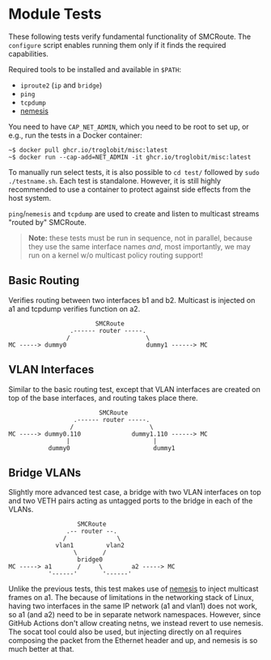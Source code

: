 Module Tests
============

These following tests verify fundamental functionality of SMCRoute.  The
`configure` script enables running them only if it finds the required
capabilities.

Required tools to be installed and available in `$PATH`:

  - `iproute2` (`ip` and `bridge`)
  - `ping`
  - `tcpdump`
  - [nemesis][]

You need to have `CAP_NET_ADMIN`, which you need to be root to set up,
or e.g., run the tests in a Docker container:

    ~$ docker pull ghcr.io/troglobit/misc:latest
	~$ docker run --cap-add=NET_ADMIN -it ghcr.io/troglobit/misc:latest

To manually run select tests, it is also possible to `cd test/` followed
by `sudo ./testname.sh`.  Each test is standalone.  However, it is still
highly recommended to use a container to protect against side effects
from the host system.

`ping`/`nemesis` and `tcpdump` are used to create and listen to
multicast streams "routed by" SMCRoute.

> **Note:** these tests must be run in sequence, not in parallel,
>   because they use the same interface names *and*, most importantly,
>   we may run on a kernel w/o multicast policy routing support!


Basic Routing
-------------

Verifies routing between two interfaces b1 and b2.  Multicast is
injected on a1 and tcpdump verifies function on a2.

                            SMCRoute
                     .------ router -----.
                    /                     \
    MC -----> dummy0                      dummy1 ------> MC


VLAN Interfaces
---------------

Similar to the basic routing test, except that VLAN interfaces are
created on top of the base interfaces, and routing takes place there.
												 
                             SMCRoute
                      .------ router -----.
                     /                     \
    MC -----> dummy0.110              dummy1.110 ------> MC
                    |                       |
               dummy0                       dummy1


Bridge VLANs
------------

Slightly more advanced test case, a bridge with two VLAN interfaces on
top and two VETH pairs acting as untagged ports to the bridge in each
of the VLANs.

                       SMCRoute
                    .-- router --.
                   /              \
                 vlan1         vlan2
                      \       /
                       bridge0
    MC -----> a1       /     \        a2 -----> MC
               '------'       '------'

Unlike the previous tests, this test makes use of [nemesis][] to inject
multicast frames on a1.  The because of limitations in the networking
stack of Linux, having two interfaces in the same IP network (a1 and
vlan1) does not work, so a1 (and a2) need to be in separate network
namespaces.  However, since GitHub Actions don't allow creating netns,
we instead revert to use nemesis.  The socat tool could also be used,
but injecting directly on a1 requires composing the packet from the
Ethernet header and up, and nemesis is so much better at that.

[nemesis]: https://github.com/libnet/nemesis

